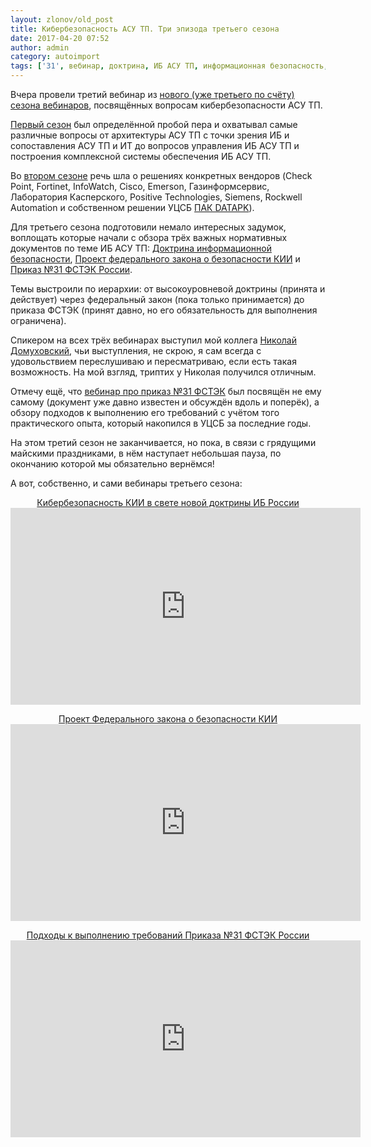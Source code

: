 ```yaml
---
layout: zlonov/old_post
title: Кибербезопасность АСУ ТП. Три эпизода третьего сезона
date: 2017-04-20 07:52
author: admin
category: autoimport
tags: ['31', вебинар, доктрина, ИБ АСУ ТП, информационная безопасность, УЦСБ, ФСТЭК]
---
```

Вчера провели третий вебинар из <a href="https://www.youtube.com/playlist?list=PLvxhSg-LXXAcKhaBFL6zrIBKVlMz2Pd1X">нового (уже третьего по счёту) сезона вебинаров</a>, посвящённых вопросам кибербезопасности АСУ ТП.

<a href="https://www.youtube.com/playlist?list=PLvxhSg-LXXAeDz_qcftfR605ABNjHIEV_">Первый сезон</a> был определённой пробой пера и охватывал самые различные вопросы от архитектуры АСУ ТП с точки зрения ИБ и сопоставления АСУ ТП и ИТ до вопросов управления ИБ АСУ ТП и построения комплексной системы обеспечения ИБ АСУ ТП.

Во <a href="https://www.youtube.com/playlist?list=PLvxhSg-LXXAdZr_nGnbr4ftAgbnYTGzeQ">втором сезоне</a> речь шла о решениях конкретных вендоров (Check Point, Fortinet, InfoWatch, Cisco, Emerson, Газинформсервис, Лаборатория Касперского, Positive Technologies, Siemens, Rockwell Automation и собственном решении УЦСБ <a href="https://www.youtube.com/watch?v=zrYtovQkeDM&amp;list=PLr6gcpE7CNuFxLEmVpzRwRExmlHjnlMoT&amp;index=1">ПАК DATAPK</a>).

Для третьего сезона подготовили немало интересных задумок, воплощать которые начали с обзора трёх важных нормативных документов по теме ИБ АСУ ТП: <a href="https://www.youtube.com/watch?v=AKFGYbkQFpc&amp;list=PLvxhSg-LXXAcKhaBFL6zrIBKVlMz2Pd1X&amp;index=1&amp;t=90s">Доктрина информационной безопасности</a>, <a href="https://www.youtube.com/watch?v=Zco_K9Jjano&amp;list=PLvxhSg-LXXAcKhaBFL6zrIBKVlMz2Pd1X&amp;index=2&amp;t=2798s">Проект федерального закона о безопасности КИИ</a> и <a href="https://www.youtube.com/watch?v=POUZYPi7caY&amp;list=PLvxhSg-LXXAcKhaBFL6zrIBKVlMz2Pd1X&amp;index=3">Приказ №31 ФСТЭК России</a>.

Темы выстроили по иерархии: от высокоуровневой доктрины (принята и действует) через федеральный закон (пока только принимается) до приказа ФСТЭК (принят давно, но его обязательность для выполнения ограничена).

Спикером на всех трёх вебинарах выступил мой коллега <a href="https://www.facebook.com/profile.php?id=100011343135746&amp;fref=ts">Николай Домуховский</a>, чьи выступления, не скрою, я сам всегда с удовольствием переслушиваю и пересматриваю, если есть такая возможность. На мой взгляд, триптих у Николая получился отличным.

Отмечу ещё, что <a href="https://www.youtube.com/watch?v=POUZYPi7caY&amp;list=PLvxhSg-LXXAcKhaBFL6zrIBKVlMz2Pd1X&amp;index=3">вебинар про приказ №31 ФСТЭК</a> был посвящён не ему самому (документ уже давно известен и обсуждён вдоль и поперёк), а обзору подходов к выполнению его требований с учётом того практического опыта, который накопился в УЦСБ за последние годы.

На этом третий сезон не заканчивается, но пока, в связи с грядущими майскими праздниками, в нём наступает небольшая пауза, по окончанию которой мы обязательно вернёмся!

А вот, собственно, и сами вебинары третьего сезона:

<p style="text-align: center;"><a href="https://www.youtube.com/watch?v=AKFGYbkQFpc&amp;list=PLvxhSg-LXXAcKhaBFL6zrIBKVlMz2Pd1X&amp;index=1">Кибербезопасность КИИ в свете новой доктрины ИБ России </a>
<iframe src="https://www.youtube.com/embed/AKFGYbkQFpc?list=PLvxhSg-LXXAcKhaBFL6zrIBKVlMz2Pd1X" width="560" height="315" frameborder="0" allowfullscreen="allowfullscreen"></iframe>

<p style="text-align: center;"><a href="https://www.youtube.com/watch?v=Zco_K9Jjano&amp;index=2&amp;list=PLvxhSg-LXXAcKhaBFL6zrIBKVlMz2Pd1X">Проект Федерального закона о безопасности КИИ</a>
<iframe src="https://www.youtube.com/embed/Zco_K9Jjano?list=PLvxhSg-LXXAcKhaBFL6zrIBKVlMz2Pd1X" width="560" height="315" frameborder="0" allowfullscreen="allowfullscreen"></iframe>

<p style="text-align: center;"><a href="https://www.youtube.com/watch?v=POUZYPi7caY&amp;index=3&amp;list=PLvxhSg-LXXAcKhaBFL6zrIBKVlMz2Pd1X">Подходы к выполнению требований Приказа №31 ФСТЭК России</a>
<iframe src="https://www.youtube.com/embed/POUZYPi7caY?list=PLvxhSg-LXXAcKhaBFL6zrIBKVlMz2Pd1X" width="560" height="315" frameborder="0" allowfullscreen="allowfullscreen"></iframe>
